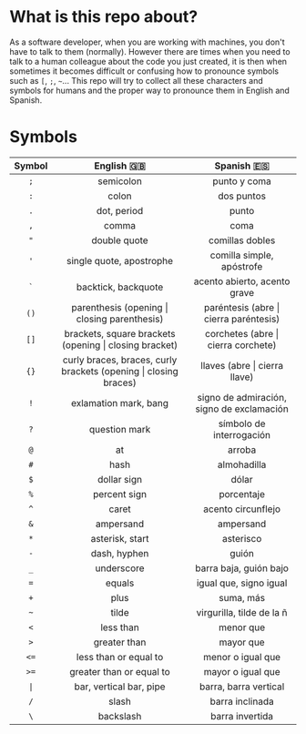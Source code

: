 # What is this repo about?

As a software developer, when you are working with machines, you don't have to talk to them (normally). However there are times when you need to talk to a human colleague about the code you just created, it is then when sometimes it becomes difficult or confusing how to pronounce symbols such as `[`, `;`, `~`... This repo will try to collect all these characters and symbols for humans and the proper way to pronounce them in English and Spanish.

# Symbols

| Symbol   |                            English 🇬🇧                            |                Spanish 🇪🇸                 |
| :------: | :--------------------------------------------------------------: | :---------------------------------------: |
|   `;`    |                            semicolon                             |               punto y coma                |
|   `:`    |                              colon                               |                dos puntos                 |
|   `.`    |                           dot, period                            |                   punto                   |
|   `,`    |                              comma                               |                   coma                    |
|   `"`    |                           double quote                           |              comillas dobles              |
|   `'`    |                     single quote, apostrophe                     |         comilla simple, apóstrofe         |
|   `` ` ``  |                       backtick, backquote                      |       acento abierto, acento grave        |
|   `()`   |           parenthesis (opening \| closing parenthesis)           |  paréntesis (abre \| cierra paréntesis)   |
|   `[]`   |      brackets, square brackets (opening \| closing bracket)      |    corchetes (abre \| cierra corchete)    |
|   `{}`   | curly braces, braces, curly brackets (opening \| closing braces) |       llaves (abre \| cierra llave)       |
|   `!`    |                      exlamation mark, bang                       | signo de admiración, signo de exclamación |
|   `?`    |                          question mark                           |         símbolo de interrogación          |
|   `@`    |                                at                                |                  arroba                   |
|   `#`    |                               hash                               |                almohadilla                |
|   `$`    |                           dollar sign                            |                   dólar                   |
|   `%`    |                           percent sign                           |                porcentaje                 |
|   `^`    |                              caret                               |            acento circunflejo             |
|   `&`    |                            ampersand                             |                 ampersand                 |
|   `*`    |                         asterisk, start                          |                 asterisco                 |
|   `-`    |                           dash, hyphen                           |                   guión                   |
|   `_`    |                            underscore                            |          barra baja, guión bajo           |
|   `=`    |                              equals                              |          igual que, signo igual           |
|   `+`    |                               plus                               |                 suma, más                 |
|   `~`    |                              tilde                               |         virgurilla, tilde de la ñ         |
|   `<`    |                            less than                             |                 menor que                 |
|   `>`    |                           greater than                           |                 mayor que                 |
|   `<=`   |                      less than or equal to                       |             menor o igual que             |
|   `>=`   |                     greater than or equal to                     |             mayor o igual que             |
|   <code>&#124;</code>    |                     bar, vertical bar, pipe                      |           barra, barra vertical           |
|   `/`    |                              slash                               |              barra inclinada              |
|   `\`    |                            backslash                             |              barra invertida              |

